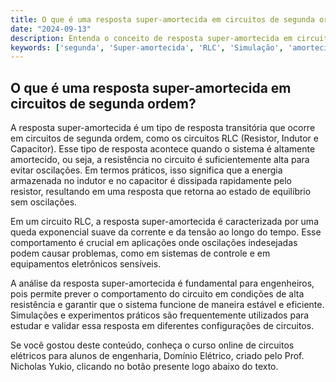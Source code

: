 ```yaml
---
title: O que é uma resposta super-amortecida em circuitos de segunda ordem?
date: "2024-09-13"
description: Entenda o conceito de resposta super-amortecida em circuitos de segunda ordem e sua importância na análise de circuitos RLC.
keywords: ['segunda', 'Super-amortecida', 'RLC', 'Simulação', 'amortecida', 'final', 'Fonte']
---
```


## O que é uma resposta super-amortecida em circuitos de segunda ordem?

A resposta super-amortecida é um tipo de resposta transitória que ocorre em circuitos de segunda ordem, como os circuitos RLC (Resistor, Indutor e Capacitor). Esse tipo de resposta acontece quando o sistema é altamente amortecido, ou seja, a resistência no circuito é suficientemente alta para evitar oscilações. Em termos práticos, isso significa que a energia armazenada no indutor e no capacitor é dissipada rapidamente pelo resistor, resultando em uma resposta que retorna ao estado de equilíbrio sem oscilações.

Em um circuito RLC, a resposta super-amortecida é caracterizada por uma queda exponencial suave da corrente e da tensão ao longo do tempo. Esse comportamento é crucial em aplicações onde oscilações indesejadas podem causar problemas, como em sistemas de controle e em equipamentos eletrônicos sensíveis.

A análise da resposta super-amortecida é fundamental para engenheiros, pois permite prever o comportamento do circuito em condições de alta resistência e garantir que o sistema funcione de maneira estável e eficiente. Simulações e experimentos práticos são frequentemente utilizados para estudar e validar essa resposta em diferentes configurações de circuitos.

Se você gostou deste conteúdo, conheça o curso online de circuitos elétricos para alunos de engenharia, Domínio Elétrico, criado pelo Prof. Nicholas Yukio, clicando no botão presente logo abaixo do texto.